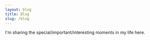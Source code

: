 ```yaml
---
layout: blog
title: Blog
slug: /blog
---
```


I'm sharing the special/important/interesting moments in my life here.
<br />
